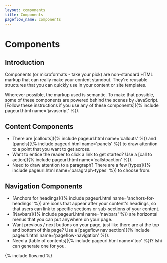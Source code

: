 ```yaml
---
layout: components
title: Components
pageflow_name: components
---
```


# Components

## Introduction

<p class="leader">Components (or microformats - take your pick) are non-standard HTML markup that can really make your content standout. They're reusable structures that you can quickly use in your content or site templates.</p>

Wherever possible, the markup used is semantic. To make that possible, some of these components are powered behind the scenes by JavaScript. [Follow these instructions if you use any of these components]({% include pageurl.html name='javascript' %}).

## Content Components

* There are [callouts]({% include pageurl.html name='callouts' %}) and [panels]({% include pageurl.html name='panels' %}) to draw attention to a point that you want to get across.
* Want to entice the reader to click a link to get started? Use a [call to action]({% include pageurl.html name='callstoaction' %}).
* Need to draw attention to a paragraph? There are a few [types]({% include pageurl.html name='paragraph-types' %}) to choose from.

## Navigation Components

* [Anchors for headings]({% include pageurl.html name='anchors-for-headings' %}) are icons that appear after your content's headings, so that users can link to specific sections or sub-sections of your content.
* [Navbars]({% include pageurl.html name='navbars' %}) are horizontal menus that you can put anywhere on your page.
* Want previous / next buttons on your page, just like there are at the top and bottom of this page? Use a [pageflow nav section]({% include pageurl.html name='pageflow-navigation' %}).
* Need a [table of contents]({% include pageurl.html name='toc' %})? Ishi can generate one for you.

{% include flow.md %}